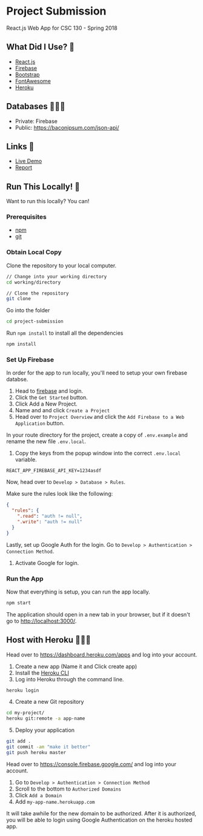 # Project Submission

React.js Web App for CSC 130 - Spring 2018

## What Did I Use? 🐤

* [React.js](https://reactjs.org/)
* [Firebase](https://firebase.google.com/)
* [Bootstrap](https://getbootstrap.com/)
* [FontAwesome](https://fontawesome.com/)
* [Heroku](https://heroku.com/)

## Databases 👩🏻‍💻

* Private: Firebase
* Public: https://baconipsum.com/json-api/

## Links 🔗

* [Live Demo](https://project-submission-dominique.herokuapp.com/)
* [Report]()

## Run This Locally! 🚀

Want to run this locally? You can!

### Prerequisites

* [npm](https://www.npmjs.com/get-npm)
* [git](https://git-scm.com/)

### Obtain Local Copy

Clone the repository to your local computer.

```bash
// Change into your working directory
cd working/directory

// Clone the repository
git clone
```

Go into the folder

```bash
cd project-submission
```

Run `npm install` to install all the dependencies

```bash
npm install
```

### Set Up Firebase

In order for the app to run locally, you'll need to setup your own firebase databse.

1. Head to [firebase](https://firebase.google.com/) and login.
2. Click the `Get Started` button.
3. Click Add a New Project.
4. Name and and click `Create a Project`
5. Head over to `Project Overview` and click the `Add Firebase to a Web Application` button.

In your route directory for the project, create a copy of `.env.example` and rename the new file `.env.local`.

1. Copy the keys from the popup window into the correct `.env.local` variable.

```
REACT_APP_FIREBASE_API_KEY=1234asdf
```

Now, head over to `Develop > Database > Rules`.

Make sure the rules look like the following:

```json
{
  "rules": {
    ".read": "auth != null",
    ".write": "auth != null"
  }
}
```

Lastly, set up Google Auth for the login. Go to `Develop > Authentication > Connection Method`.

1. Activate Google for login.

### Run the App

Now that everything is setup, you can run the app locally.

```bash
npm start
```

The application should open in a new tab in your browser, but if it doesn't go to [http://localhost:3000/](http://localhost:3000/).

## Host with Heroku 🤹🏻‍♂️

Head over to https://dashboard.heroku.com/apps and log into your account. 

1. Create a new app (Name it and Click create app)
2. Install the [Heroku CLI](https://devcenter.heroku.com/articles/heroku-cli)
3. Log into Heroku through the command line.

```bash
heroku login
```

4. Create a new Git repository

```bash
cd my-project/
heroku git:remote -a app-name
```

5. Deploy your application

```bash
git add .
git commit -am "make it better"
git push heroku master
```

Head over to https://console.firebase.google.com/ and log into your account.

1. Go to `Develop > Authentication > Connection Method`
2. Scroll to the bottom to `Authorized Domains`
3. Click `Add a Domain`
4. Add `my-app-name.herokuapp.com`

It will take awhile for the new domain to be authorized. After it is authorized, you will be able to login using Google Authentication on the heroku hosted app.
